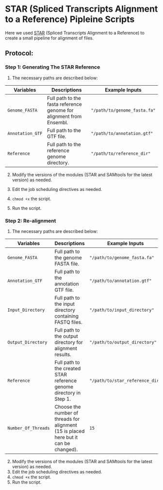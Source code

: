 # STAR (Spliced Transcripts Alignment to a Reference) Pipleine Scripts

Here we used [STAR](https://github.com/alexdobin/STAR) (Spliced Transcripts Alignment to a Reference) to create a small pipeline for alignment of files.

## Protocol:

### Step 1: Generating The STAR Reference

1) The necessary paths are described below:

| **Variables**            | **Descriptions**                                                                                   | **Example Inputs**                |
|-------------------------|---------------------------------------------------------------------------------------------------|----------------------------------|
| `Genome_FASTA`          | Full path to the fasta reference genome for alignment from Ensembl.                                    | `"/path/to/genome_fasta.fa"`     |
| `Annotation_GTF`        | Full path to the GTF file.                                                                             | `"/path/to/annotation.gtf"`      |
| `Reference`             | Full path to the reference genome directory.                                                           | `"/path/to/reference_dir"`       |

2) Modify the versions of the modules (STAR and SAMtools for the latest version) as needed.

3) Edit the job scheduling directives as needed.
4) `chmod +x` the script.
5) Run the script.

### Step 2: Re-alignment

1) The necessary paths are described below:
 
| **Variables**            | **Descriptions**                                                                           | **Example Inputs**                |
|-------------------------|-------------------------------------------------------------------------------------------|----------------------------------|
| `Genome_FASTA`          | Full path to the genome FASTA file.                                                              | `"/path/to/genome_fasta.fa"`     |
| `Annotation_GTF`        | Full path to the annotation GTF file.                                                            | `"/path/to/annotation.gtf"`      |
| `Input_Directory`       | Full path to the input directory containing FASTQ files.                                         | `"/path/to/input_directory"`     |
| `Output_Directory`      | Full path to the output directory for alignment results.                                         | `"/path/to/output_directory"`    |
| `Reference`             | Full path to the created STAR reference genome directory in Step 1.                              | `"/path/to/star_reference_dir"`  |
| `Number_Of_Threads`     | Choose the number of threads for alignment (15 is placed here but it can be changed).            | `15`                             |

2) Modify the versions of the modules (STAR and SAMtools for the latest version) as needed.
3) Edit the job scheduling directives as needed.
4) `chmod +x` the script.
5) Run the script.
